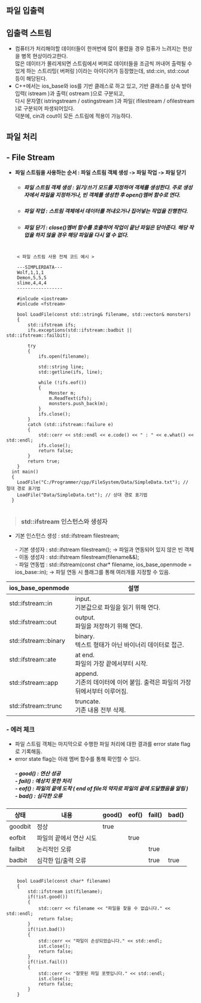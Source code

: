 
**파일 입출력**
-


입출력 스트림
- 
- 컴퓨터가 처리해야할 데이터들이 한꺼번에 많이 몰렸을 경우 컴퓨가 느려지는 현상을 병목 현상이라고한다.</br> 많은 데이터가 몰리게되면 스트림에서 버퍼로 데이터들을 조금씩 꺼내어 출력될 수 있게 하는 스트리밍( 버퍼링 )이라는 아이디어가 등장했는데, std::cin, std::cout 등이 해당된다.
- C++에서는 ios_base와 ios를 기반 클래스로 하고 있고, 기반 클래스를 상속 받아 입력( istream )과 출력( ostream )으로 구분되고,</br> 다시 문자열( istringstream / ostingstream )과 파일( ifilestream / ofilestream )로 구분되어 파생되어있다.</br>덕분에, cin과 cout이 모든 스트림에 적용이 가능하다.

파일 처리
- 
  ## - File Stream
  - **파일 스트림을 사용하는 순서 : 파일 스트림 객체 생성 -> 파일 작업 -> 파일 닫기**
    - ##### 파일 스트림 객체 생성 : 읽기/쓰기 모드를 지정하여 객체를 생성한다. 주로 생성자에서 파일을 지정하거나, 빈 객체를 생성한 후 open()멤버 함수로 연다.
    - ##### 파일 작업 : 스트림 객체에서 데이터를 꺼내오거나 집어넣는 작업을 진행한다.
    - ##### 파일 닫기 : close()멤버 함수를 호출하여 작업이 끝난 파일은 닫아준다. 해당 작업을 하지 않을 경우 해당 파일을 다시 열 수 없다.

<pre>
  <code>
    < 파일 스트림 사용 전체 코드 예시 >
    
    ---SIMPLERDATA---
    Wolf,1,1,1
    Demon,5,5,5
    slime,4,4,4
    -----------------
    
    #inlcude &ltiostream&gt
    #inlcude &ltfstream&gt
    
    bool LoadFile(const std::string& filename, std::vector<Monster>& monsters)
    {
    	std::ifstream ifs;
    	ifs.exceptions(std::ifstream::badbit || std::ifstream::failbit);
    
    	try
    	{
    		ifs.open(filename);
    
    		std::string line;
    		std::getline(ifs, line);
    
    		while (!ifs.eof())
    		{
    			Monster m;
    			m.ReadText(ifs);
    			monsters.push_back(m);
    		}
    		ifs.close();
    	}
    	catch (std::ifstream::failure e)
    	{
    		std::cerr << std::endl << e.code() << " : " << e.what() << std::endl;
    		ifs.close();
    		return false;
    	}
    	return true;
    }
  int main()
  {
    LoadFile("C:/Programmer/cpp/FileSystem/Data/SimpleData.txt"); // 절대 경로 표기법
    LoadFile("Data/SimpleData.txt"); // 상대 경로 표기법
  }
  </code>
</pre>
> ### std::ifstream 인스턴스와 생성자
 - 기본 인스턴스 생성 : std::ifstream filestream;</br></br>- 기본 생성자 : std::ifstream filestream(); -> 파일과 연동되어 있지 않은 빈 객체</br> - 이동 생성자 : std::ifstream filestream(filename&&); </br>- 파일 연동법 : std::ifstream(const char* filename, ios_base_openmode = ios_base::in); -> 파일 연동 시 플래그를 통해 여러개를 지정할 수 있음.

|ios_base_openmode|설명|
|------|---|
|std::ifstream::in|input.</br>기본값으로 파일을 읽기 위해 연다.|
|std::ifstream::out|output.</br>파일을 저장하기 위해 연다.|
|std::ifstream::binary|binary.</br>텍스트 형태가 아닌 바이너리 데이터로 접근.|
|std::ifstream::ate|at end.</br>파일의 가장 끝에서부터 시작.|
|std::ifstream::app|append.</br>기존의 데이터에 이어 붙임. 출력은 파일의 가장 뒤에서부터 이루어짐.|
|std::ifstream::trunc|truncate.</br>기존 내용 전부 삭제.|


 ### - 에러 체크
 - 파일 스트림 객체는 마지막으로 수행한 파일 처리에 대한 결과를 error state flag로 기록해둠.
 - error state flag는 아래 멤버 함수를 통해 확인할 수 있다.
   ##### - good() : 연산 성공</br> - fail() : 예상치 못한 처리 </br> - eof() : 파일의 끝에 도착 ( end of file의 약자로 파일의 끝에 도달했음을 알림 )</br> - bad() : 심각한 오류

|상태|내용|good()|eof()|fail()|bad()|
|----|----|-----|----|----|----|
|goodbit|정상|true||||
|eofbit|파일의 끝에서 연산 시도||true|||
|failbit|논리적인 오류|||true||
|badbit|심각한 입/출력 오류|||true|true|

<pre>
  <code>
    bool LoadFile(const char* filename)
    {
        std::ifstream ist(filename);
        if(!ist.good())
        {
            std::cerr << filename << "파일을 찾을 수 없습니다." << std::endl;
            return false;
        }
        if(!ist.bad())
        {
            std::cerr << "파일이 손상되었습니다." << std::endl;
            ist.close();
            return false;
        }
        if(!ist.fail())
        {
            std::cerr << "잘못된 파일 포멧입니다." << std::endl;
            ist.close();
            return false;
        }
    }
  </code>
</pre>


